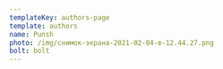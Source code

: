 ```yaml
---
templateKey: authors-page
template: authors
name: Punsh
photo: /img/снимок-экрана-2021-02-04-в-12.44.27.png
bolt: bolt
---
```

